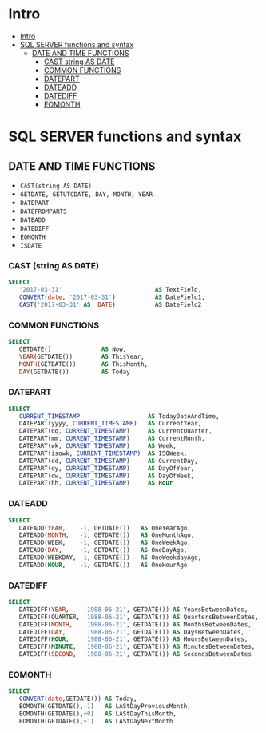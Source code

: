 
# Intro

<!-- TOC -->

- [Intro](#intro)
- [SQL SERVER functions and syntax](#sql-server-functions-and-syntax)
    - [DATE AND TIME FUNCTIONS](#date-and-time-functions)
        - [CAST string AS DATE](#cast-string-as-date)
        - [COMMON FUNCTIONS](#common-functions)
        - [DATEPART](#datepart)
        - [DATEADD](#dateadd)
        - [DATEDIFF](#datediff)
        - [EOMONTH](#eomonth)

<!-- /TOC -->
# SQL SERVER functions and syntax

## DATE AND TIME FUNCTIONS

- `CAST(string AS DATE)`
- `GETDATE, GETUTCDATE, DAY, MONTH, YEAR`
- `DATEPART`
- `DATEFROMPARTS`
- `DATEADD`
- `DATEDIFF`
- `EOMONTH`
- `ISDATE`

### CAST (string AS DATE)

```sql
SELECT
   '2017-03-31'                          AS TextField,
   CONVERT(date, '2017-03-31')           AS DateField1,
   CAST('2017-03-31' AS  DATE)           AS DateField2
```

### COMMON FUNCTIONS

```sql
SELECT
   GETDATE()              AS Now,
   YEAR(GETDATE())        AS ThisYear,
   MONTH(GETDATE())       AS ThisMonth,
   DAY(GETDATE())         AS Today
```

### DATEPART

```sql
SELECT
   CURRENT_TIMESTAMP                   AS TodayDateAndTime,
   DATEPART(yyyy, CURRENT_TIMESTAMP)   AS CurrentYear,
   DATEPART(qq, CURRENT_TIMESTAMP)     AS CurrentQuarter,
   DATEPART(mm, CURRENT_TIMESTAMP)     AS CurrentMonth,
   DATEPART(wk, CURRENT_TIMESTAMP)     AS Week,
   DATEPART(isowk, CURRENT_TIMESTAMP)  AS ISOWeek,
   DATEPART(dd, CURRENT_TIMESTAMP)     AS CurrentDay,
   DATEPART(dy, CURRENT_TIMESTAMP)     AS DayOfYear,
   DATEPART(dw, CURRENT_TIMESTAMP)     AS DayOfWeek,
   DATEPART(hh, CURRENT_TIMESTAMP)     AS Hour
```

### DATEADD

```sql
SELECT
   DATEADD(YEAR,    -1, GETDATE())   AS OneYearAgo,
   DATEADD(MONTH,   -1, GETDATE())   AS OneMonthAgo,
   DATEADD(WEEK,    -1, GETDATE())   AS OneWeekAgo,
   DATEADD(DAY,     -1, GETDATE())   AS OneDayAgo,
   DATEADD(WEEKDAY, -1, GETDATE())   AS OneWeekdayAgo,
   DATEADD(HOUR,    -1, GETDATE())   AS OneHourAgo
```

### DATEDIFF

```sql
SELECT
   DATEDIFF(YEAR,    '1988-06-21', GETDATE()) AS YearsBetweenDates,
   DATEDIFF(QUARTER, '1988-06-21', GETDATE()) AS QuartersBetweenDates,
   DATEDIFF(MONTH,   '1988-06-21', GETDATE()) AS MonthsBetweenDates,
   DATEDIFF(DAY,     '1988-06-21', GETDATE()) AS DaysBetweenDates,
   DATEDIFF(HOUR,    '1988-06-21', GETDATE()) AS HoursBetweenDates,
   DATEDIFF(MINUTE,  '1988-06-21', GETDATE()) AS MinutesBetweenDates,
   DATEDIFF(SECOND,  '1988-06-21', GETDATE()) AS SecondsBetweenDates
```

### EOMONTH

```sql
SELECT
   CONVERT(date,GETDATE()) AS Today,
   EOMONTH(GETDATE(),-1)   AS LAStDayPreviousMonth,
   EOMONTH(GETDATE(),+0)   AS LAStDayThisMonth,
   EOMONTH(GETDATE(),+1)   AS LAStDayNextMonth
```
